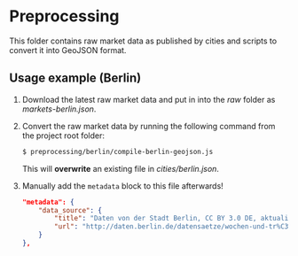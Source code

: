 # Preprocessing

This folder contains raw market data as published by cities and scripts to
convert it into GeoJSON format.


## Usage example (Berlin)

1. Download the latest raw market data and put in into the *raw*
folder as *markets-berlin.json*.
2. Convert the raw market data by running the following command from
the project root folder:

	``` bash
	$ preprocessing/berlin/compile-berlin-geojson.js
	```

    This will **overwrite** an existing file in *cities/berlin.json*.

3. Manually add the `metadata` block to this file afterwards!

	``` json
    "metadata": {
        "data_source": {
            "title": "Daten von der Stadt Berlin, CC BY 3.0 DE, aktualisiert am 02.02.2016",
            "url": "http://daten.berlin.de/datensaetze/wochen-und-tr%C3%B6delm%C3%A4rkte"
        }
    },
    ```
